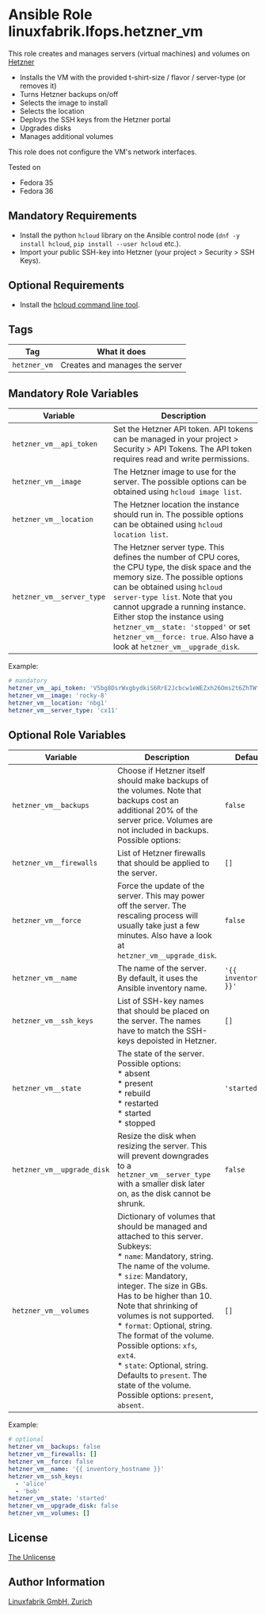 # Ansible Role linuxfabrik.lfops.hetzner_vm

This role creates and manages servers (virtual machines) and volumes on [Hetzner](https://www.hetzner.com/)

* Installs the VM with the provided t-shirt-size / flavor / server-type (or removes it)
* Turns Hetzner backups on/off
* Selects the image to install
* Selects the location
* Deploys the SSH keys from the Hetzner portal
* Upgrades disks
* Manages additional volumes

This role does not configure the VM's network interfaces.

Tested on

* Fedora 35
* Fedora 36


## Mandatory Requirements

* Install the python `hcloud` library on the Ansible control node (`dnf -y install hcloud`, `pip install --user hcloud` etc.).
* Import your public SSH-key into Hetzner (your project > Security > SSH Keys).


## Optional Requirements

* Install the [hcloud command line tool](https://github.com/hetznercloud/cli/releases).


## Tags

| Tag          | What it does                   |
| ---          | ------------                   |
| `hetzner_vm` | Creates and manages the server |


## Mandatory Role Variables

| Variable | Description |
| -------- | ----------- |
| `hetzner_vm__api_token` | Set the Hetzner API token. API tokens can be managed in your project > Security > API Tokens. The API token requires read and write permissions. |
| `hetzner_vm__image` | The Hetzner image to use for the server. The possible options can be obtained using `hcloud image list`. |
| `hetzner_vm__location` | The Hetzner location the instance should run in. The possible options can be obtained using `hcloud location list`. |
| `hetzner_vm__server_type` | The Hetzner server type. This defines the number of CPU cores, the CPU type, the disk space and the memory size. The possible options can be obtained using `hcloud server-type list`. Note that you cannot upgrade a running instance. Either stop the instance using `hetzner_vm__state: 'stopped'` or set `hetzner_vm__force: true`. Also have a look at `hetzner_vm__upgrade_disk`. |

Example:
```yaml
# mandatory
hetzner_vm__api_token: 'V5bg8DsrWxgbydkiS6RrE2Jcbcw1eWEZxh26Oms2t6ZhTWfg25r60ua9upCZgt79ui'
hetzner_vm__image: 'rocky-8'
hetzner_vm__location: 'nbg1'
hetzner_vm__server_type: 'cx11'
```


## Optional Role Variables

| Variable | Description | Default Value |
| -------- | ----------- | ------------- |
| `hetzner_vm__backups` | Choose if Hetzner itself should make backups of the volumes. Note that backups cost an additional 20% of the server price. Volumes are not included in backups. Possible options: | `false` |
| `hetzner_vm__firewalls` | List of Hetzner firewalls that should be applied to the server. | `[]` |
| `hetzner_vm__force` | Force the update of the server. This may power off the server. The rescaling process will usually take just a few minutes. Also have a look at `hetzner_vm__upgrade_disk`. | `false` |
| `hetzner_vm__name` | The name of the server. By default, it uses the Ansible inventory name. | `'{{ inventory_hostname }}'` |
| `hetzner_vm__ssh_keys` | List of SSH-key names that should be placed on the server. The names have to match the SSH-keys depoisted in Hetzner. | `[]` |
| `hetzner_vm__state` | The state of the server. Possible options:<br> * absent<br> * present<br> * rebuild<br> * restarted<br> * started<br> * stopped | `'started'` |
| `hetzner_vm__upgrade_disk` | Resize the disk when resizing the server. This will prevent downgrades to a `hetzner_vm__server_type` with a smaller disk later on, as the disk cannot be shrunk. | `false` |
| `hetzner_vm__volumes` | Dictionary of volumes that should be managed and attached to this server. Subkeys:<br> * `name`: Mandatory, string. The name of the volume.<br> * `size`: Mandatory, integer. The size in GBs. Has to be higher than 10. Note that shrinking of volumes is not supported.<br> * `format`: Optional, string. The format of the volume. Possible options: `xfs`, `ext4`.<br> * `state`: Optional, string. Defaults to `present`. The state of the volume. Possible options: `present`, `absent`. | `[]` |

Example:
```yaml
# optional
hetzner_vm__backups: false
hetzner_vm__firewalls: []
hetzner_vm__force: false
hetzner_vm__name: '{{ inventory_hostname }}'
hetzner_vm__ssh_keys:
  - 'alice'
  - 'bob'
hetzner_vm__state: 'started'
hetzner_vm__upgrade_disk: false
hetzner_vm__volumes: []
```


## License

[The Unlicense](https://unlicense.org/)


## Author Information

[Linuxfabrik GmbH, Zurich](https://www.linuxfabrik.ch)
